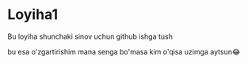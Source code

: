 # Loyiha1
Bu loyiha shunchaki sinov uchun github ishga tush







bu esa o'zgartirishim 
mana senga bo'masa kim o'qisa uzimga aytsun😂